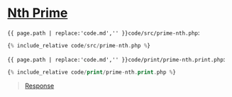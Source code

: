 # [Nth Prime](code.zip)

`{{ page.path | replace:'code.md','' }}code/src/prime-nth.php`:

```php
{% include_relative code/src/prime-nth.php %}
```

`{{ page.path | replace:'code.md','' }}code/print/prime-nth.print.php`:

```php
{% include_relative code/print/prime-nth.print.php %}
```

> [Response](response/src/prime-nth.php)
